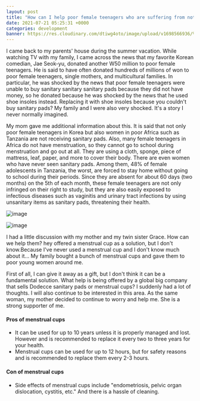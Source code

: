 ```yaml
---
layout: post
title: "How can I help poor female teenagers who are suffering from not having money to buy sanitary pads"
date: 2021-07-21 05:25:31 +0000
categories: development
banner: https://res.cloudinary.com/dtiwg4oto/image/upload/v1698566936/%EA%B7%B8%EB%A6%BC23_m6kwxm.png
---
```


I came back to my parents' house during the summer vacation.
While watching TV with my family, I came across the news that my favorite Korean comedian, Jae Seok-yu, donated another W50 million to poor female teenagers.
He is said to have often donated hundreds of millions of won to poor female teenagers, single mothers, and multicultural families. In particular, he was shocked by the news that poor female teenagers were unable to buy sanitary sanitary sanitary pads because they did not have money, so he donated because he was shocked by the news that he used shoe insoles instead. Replacing it with shoe insoles because you couldn't buy sanitary pads? My family and I were also very shocked. It's a story I never normally imagined.

My mom gave me additional information about this.
 It is said that not only poor female teenagers in Korea but also women in poor Africa such as Tanzania are not receiving sanitary pads. Also, many female teenagers in Africa do not have menstruation, so they cannot go to school during menstruation and go out at all.
They are using a cloth, sponge, piece of mattress, leaf, paper, and more to cover their body. There are even women who have never seen sanitary pads. Among them, 48% of female adolescents in Tanzania, the worst, are forced to stay home without going to school during their periods. Since they are absent for about 60 days (two months) on the 5th of each month, these female teenagers are not only infringed on their right to study, but they are also easily exposed to infectious diseases such as vaginitis and urinary tract infections by using unsanitary items as sanitary pads, threatening their health.

![image](https://res.cloudinary.com/dtiwg4oto/image/upload/v1698566942/%EA%B7%B8%EB%A6%BC25_syssj8.png)

![image](https://res.cloudinary.com/dtiwg4oto/image/upload/v1698566936/%EA%B7%B8%EB%A6%BC23_m6kwxm.png)

I had a little discussion with my mother and my twin sister Grace. How can we help them? hey offered a menstrual cup as a solution, but I don't know.Because I've never used a menstrual cup and I don't know much about it...
My family bought a bunch of menstrual cups and gave them to poor young women around me.

First of all, I can give it away as a gift, but I don't think it can be a fundamental solution. What help is being offered by a global big company that sells Dodecce sanitary pads or menstrual cups? I suddenly had a lot of thoughts. I will also continue to be interested in this area. As the same woman, my mother decided to continue to worry and help me. She is a strong supporter of me.

#### Pros of menstrual cups

- It can be used for up to 10 years unless it is properly managed and lost. However and is recommended to replace it every two to three years for your health.
- Menstrual cups can be used for up to 12 hours, but for safety reasons and is recommended to replace them every 2-3 hours.

#### Con of menstrual cups

- Side effects of menstrual cups include "endometriosis, pelvic organ dislocation, cystitis, etc." And there is a hassle of cleaning.
